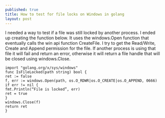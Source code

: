 ```yaml
---
published: true
title: How to test for file locks on Windows in golang
layout: post
---
```





I needed a way to test if a file was still locked by another process.  I ended up creating the function below.  It uses the windows.Open function that eventually calls the win api function CreateFile.  I try to get the Read/Write, Create and Append permission for the file.  If another process is using that file it will fail and return an error, otherwise it will return a file handle that will be closed using windows.Close.

```golang
import "golang.org/x/sys/windows"
func IsFileLocked(path string) bool {
ret := false
f, err := windows.Open(path, os.O_RDWR|os.O_CREATE|os.O_APPEND, 0666)
if err != nil {
fmt.Println(“File is locked”, err)
ret = true
}
windows.Close(f)
return ret
}
```
